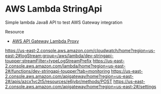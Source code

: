 # AWS Lambda StringApi
Simple lambda Java8 API to test AWS Gateway integration


Resource
- [AWS API Gateway Lambda Proxy](http://docs.aws.amazon.com/apigateway/latest/developerguide/api-gateway-create-api-as-simple-proxy-for-lambda.html)



https://us-east-2.console.aws.amazon.com/cloudwatch/home?region=us-east-2#logStream:group=/aws/lambda/dev-stringapi-toupper;streamFilter=typeLogStreamPrefix
https://us-east-2.console.aws.amazon.com/lambda/home?region=us-east-2#/functions/dev-stringapi-toupper?tab=monitoring
https://us-east-2.console.aws.amazon.com/apigateway/home?region=us-east-2#/apis/azcx1vc2t5/resources/e6jvbr/methods/POST
https://us-east-2.console.aws.amazon.com/apigateway/home?region=us-east-2#/settings
